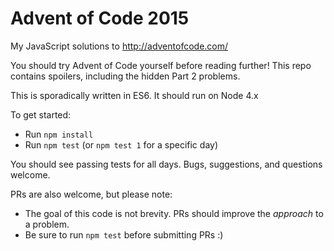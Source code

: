 Advent of Code 2015
===

My JavaScript solutions to http://adventofcode.com/

You should try Advent of Code yourself before reading further! This repo contains spoilers, including the hidden Part 2 problems.

This is sporadically written in ES6. It should run on Node 4.x

To get started:

- Run `npm install`
- Run `npm test` (or `npm test 1` for a specific day)

You should see passing tests for all days. Bugs, suggestions, and questions welcome.

PRs are also welcome, but please note:

- The goal of this code is not brevity. PRs should improve the _approach_ to a problem.
- Be sure to run `npm test` before submitting PRs :)
